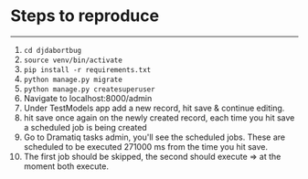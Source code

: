 # Steps to reproduce

------

1. `cd djdabortbug`
2. `source venv/bin/activate`
3. `pip install -r requirements.txt`
4. `python manage.py migrate`
5. `python manage.py createsuperuser`
6. Navigate to localhost:8000/admin
7. Under TestModels app add a new record, hit save & continue editing.
8. hit save once again on the newly created record, each time you hit save a scheduled job is being created
9. Go to Dramatiq tasks admin, you'll see the scheduled jobs. These are scheduled to be executed 271000 ms from the time you hit save.
10. The first job should be skipped, the second should execute => at the moment both execute.